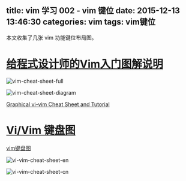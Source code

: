 title: vim 学习 002 - vim 键位
date: 2015-12-13 13:46:30
categories: vim
tags: vim键位
---

本文收集了几张 vim 功能键位布局图。

<!--more-->

[给程式设计师的Vim入门图解说明](http://blog.vgod.tw/2009/12/08/vim-cheat-sheet-for-programmers/?variant=zh-cn)
===

![vim-cheat-sheet-full](http://7xo5uz.com1.z0.glb.clouddn.com/vim-cheat-sheet-full.png)

![vim-cheat-sheet-diagram](http://7xo5uz.com1.z0.glb.clouddn.com/vim-cheat-sheet-diagram.png)

[Graphical vi-vim Cheat Sheet and Tutorial](http://www.viemu.com/a_vi_vim_graphical_cheat_sheet_tutorial.html)

[Vi/Vim 键盘图](http://www.cnblogs.com/ldp-web/archive/2011/10/22/2220920.html)
===
[vim键盘图](http://km.oa.com/articles/show/68423)

![vi-vim-cheat-sheet-en](http://7xo5uz.com1.z0.glb.clouddn.com/vi-vim-cheat-sheet-en.gif)

![vi-vim-cheat-sheet-cn](http://7xo5uz.com1.z0.glb.clouddn.com/vi-vim-cheat-sheet-cn.png)


